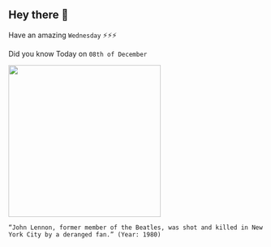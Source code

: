## Hey there 👋
Have an amazing `Wednesday` ⚡⚡⚡

Did you know Today on `08th of December`
 
 [<img src="https://pbs.twimg.com/media/ELQ1HTFWwAAnJRo.jpg" width="300" />](https://www.history.com/this-day-in-history/john-lennon-shot#:~:text=John%20Lennon%2C%20a%20former%20member,at%20close%20range%20with%20a%20.) 
 ```
“John Lennon, former member of the Beatles, was shot and killed in New York City by a deranged fan.” (Year: 1980)
```
